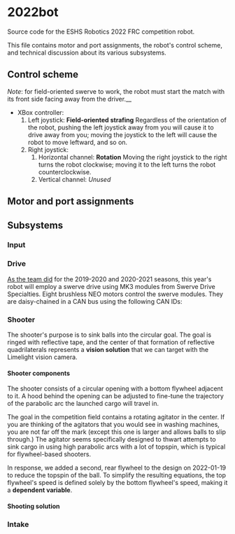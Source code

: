 # 2022bot
Source code for the ESHS Robotics 2022 FRC competition robot.

This file contains motor and port assignments, the robot's control scheme, and technical discussion about its various subsystems.

## Control scheme ##

_Note_: for field-oriented swerve to work, the robot must start the match with
its front side facing away from the driver.__

- XBox controller:
  1. Left joystick: **Field-oriented strafing**
      Regardless of the orientation of the robot, pushing the left joystick
      away from you will cause it to drive away from you; moving the joystick
      to the left will cause the robot to move leftward, and so on.
  2. Right joystick:
     1. Horizontal channel: **Rotation**
         Moving the right joystick to the right turns the robot clockwise;
         moving it to the left turns the robot counterclockwise.
     2. Vertical channel: _Unused_

## Motor and port assignments ##
## Subsystems ##
### Input ###
### Drive ###
[As the team
did](https://github.com/eshsrobotics/2020bot/blob/master/src/main/java/frc/robot/subsystems/NewWheelDriveSubsystem.java)
for the 2019-2020 and 2020-2021 seasons, this year's robot will employ a
swerve drive using MK3 modules from Swerve Drive Specialties.  Eight brushless
NEO motors control the swerve modules.  They are daisy-chained in a CAN bus
using the following CAN IDs:



### Shooter ###

The shooter's purpose is to sink balls into the circular goal.  The goal is
ringed with reflective tape, and the center of that formation of reflective
quadrilaterals represents a **vision solution** that we can target with the
Limelight vision camera.

#### Shooter components ####

The shooter consists of a circular opening with a bottom flywheel adjacent to
it.  A hood behind the opening can be adjusted to fine-tune the trajectory of
the parabolic arc the launched cargo will travel in.

The goal in the competition field contains a rotating agitator in the center.
If you are thinking of the agitators that you would see in washing machines,
you are not far off the mark (except this one is larger and allows balls to
slip through.)  The agitator seems specifically designed to thwart attempts to
sink cargo in using high parabolic arcs with a lot of topspin, which is
typical for flywheel-based shooters.

In response, we added a second, rear flywheel to the design on 2022-01-19 to
reduce the topspin of the ball.  To simplify the resulting equations, the top
flywheel's speed is defined solely by the bottom flywheel's speed, making it a
**dependent variable**.

#### Shooting solution ####

### Intake ###
